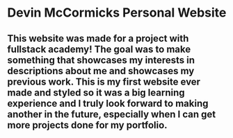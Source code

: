# Devin McCormicks Personal Website

## This website was made for a project with fullstack academy! The goal was to make something that showcases my interests in descriptions about me and showcases my previous work. This is my first website ever made and styled so it was a big learning experience and I truly look forward to making another in the future, especially when I can get more projects done for my portfolio. 
